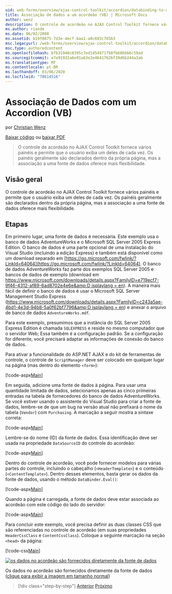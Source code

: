 ```yaml
---
uid: web-forms/overview/ajax-control-toolkit/accordion/databinding-to-an-accordion-vb
title: Associação de dados a um acordeão (VB) | Microsoft Docs
author: wenz
description: O controle de acordeão no AJAX Control Toolkit fornece vários painéis e permite que o usuário exiba um deles de cada vez. Os painéis geralmente são declarados com w...
ms.author: riande
ms.date: 06/02/2008
ms.assetid: b19f0875-7d3e-4ecf-baa1-a0c693c765b3
msc.legacyurl: /web-forms/overview/ajax-control-toolkit/accordion/databinding-to-an-accordion-vb
msc.type: authoredcontent
ms.openlocfilehash: bfb31940c0395c7ed1d5d471fb8fb686b66c59ad
ms.sourcegitcommit: e7e91932a6e91a63e2e46417626f39d6b244a3ab
ms.translationtype: MT
ms.contentlocale: pt-BR
ms.lasthandoff: 03/06/2020
ms.locfileid: "78614516"
---
```

# <a name="databinding-to-an-accordion-vb"></a>Associação de Dados com um Accordion (VB)

por [Christian Wenz](https://github.com/wenz)

[Baixar código](https://download.microsoft.com/download/5/6/d/56d50cef-2011-4c8f-9891-7edc6dc57df9/Accordion1.vb.zip) ou [baixar PDF](https://download.microsoft.com/download/6/7/1/6718d452-ff89-4d3f-a90e-c74ec2d636a3/accordion1VB.pdf)

> O controle de acordeão no AJAX Control Toolkit fornece vários painéis e permite que o usuário exiba um deles de cada vez. Os painéis geralmente são declarados dentro da própria página, mas a associação a uma fonte de dados oferece mais flexibilidade.

## <a name="overview"></a>Visão geral

O controle de acordeão no AJAX Control Toolkit fornece vários painéis e permite que o usuário exiba um deles de cada vez. Os painéis geralmente são declarados dentro da própria página, mas a associação a uma fonte de dados oferece mais flexibilidade.

## <a name="steps"></a>Etapas

Em primeiro lugar, uma fonte de dados é necessária. Este exemplo usa o banco de dados AdventureWorks e o Microsoft SQL Server 2005 Express Edition. O banco de dados é uma parte opcional de uma instalação do Visual Studio (incluindo a edição Express) e também está disponível como um download separado em [https://go.microsoft.com/fwlink/?LinkId=64064](https://go.microsoft.com/fwlink/?LinkId=64064). O banco de dados AdventureWorks faz parte dos exemplos SQL Server 2005 e bancos de dados de exemplo (download em [https://www.microsoft.com/downloads/details.aspx?FamilyID=e719ecf7-9f46-4312-af89-6ad8702e4e6e&amp;D isplaylang = en](https://www.microsoft.com/downloads/details.aspx?FamilyID=e719ecf7-9f46-4312-af89-6ad8702e4e6e&amp;DisplayLang=en)). A maneira mais fácil de definir o banco de dados é usar o Microsoft SQL Server Management Studio Express ([https://www.microsoft.com/downloads/details.aspx?FamilyID=c243a5ae-4bd1-4e3d-94b8-5a0f62bf7796&amp;D isplaylang = en](https://www.microsoft.com/downloads/details.aspx?FamilyID=c243a5ae-4bd1-4e3d-94b8-5a0f62bf7796&amp;DisplayLang=en)) e anexar o arquivo de banco de dados `AdventureWorks.mdf`.

Para este exemplo, presumimos que a instância do SQL Server 2005 Express Edition é chamada `SQLEXPRESS` e reside no mesmo computador que o servidor Web; Essa também é a configuração padrão. Se a configuração for diferente, você precisará adaptar as informações de conexão do banco de dados.

Para ativar a funcionalidade do ASP.NET AJAX e do kit de ferramentas de controle, o controle de `ScriptManager` deve ser colocado em qualquer lugar na página (mas dentro do elemento `<form>`):

[!code-aspx[Main](databinding-to-an-accordion-vb/samples/sample1.aspx)]

Em seguida, adicione uma fonte de dados à página. Para usar uma quantidade limitada de dados, selecionamos apenas as cinco primeiras entradas na tabela de fornecedores do banco de dados AdventureWorks. Se você estiver usando o assistente do Visual Studio para criar a fonte de dados, lembre-se de que um bug na versão atual não prefixará o nome da tabela (`Vendor`) com `Purchasing`. A marcação a seguir mostra a sintaxe correta:

[!code-aspx[Main](databinding-to-an-accordion-vb/samples/sample2.aspx)]

Lembre-se do nome (ID) da fonte de dados. Essa identificação deve ser usada na propriedade `DataSourceID` do controle do acordeão:

[!code-aspx[Main](databinding-to-an-accordion-vb/samples/sample3.aspx)]

Dentro do controle de acordeão, você pode fornecer modelos para várias partes do controle, incluindo o cabeçalho (`<HeaderTemplate>`) e o conteúdo (`<ContentTemplate>`). Dentro desses elementos, basta gerar os dados da fonte de dados, usando o método `DataBinder.Eval()`:

[!code-aspx[Main](databinding-to-an-accordion-vb/samples/sample4.aspx)]

Quando a página é carregada, a fonte de dados deve estar associada ao acordeão com este código do lado do servidor:

[!code-aspx[Main](databinding-to-an-accordion-vb/samples/sample5.aspx)]

Para concluir este exemplo, você precisa definir as duas classes CSS que são referenciadas no controle de acordeão (em suas propriedades `HeaderCssClass` e `ContentCssClass`). Coloque a seguinte marcação na seção `<head>` da página:

[!code-css[Main](databinding-to-an-accordion-vb/samples/sample6.css)]

[![os dados no acordeão são fornecidos diretamente da fonte de dados](databinding-to-an-accordion-vb/_static/image2.png)](databinding-to-an-accordion-vb/_static/image1.png)

Os dados no acordeão são fornecidos diretamente da fonte de dados ([clique para exibir a imagem em tamanho normal](databinding-to-an-accordion-vb/_static/image3.png))

> [!div class="step-by-step"]
> [Anterior](dynamically-adding-an-accordion-pane-cs.md)
> [Próximo](dynamically-adding-an-accordion-pane-vb.md)

